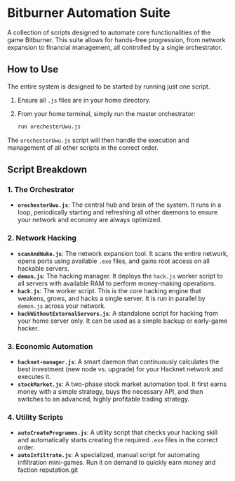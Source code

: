 # Bitburner Automation Suite

A collection of scripts designed to automate core functionalities of the game Bitburner. This suite allows for hands-free progression, from network expansion to financial management, all controlled by a single orchestrator.

## How to Use

The entire system is designed to be started by running just one script.

1.  Ensure all `.js` files are in your home directory.
2.  From your home terminal, simply run the master orchestrator:

    ```sh
    run orechesterUwu.js
    ```

The `orechesterUwu.js` script will then handle the execution and management of all other scripts in the correct order.

## Script Breakdown

### 1. The Orchestrator
- **`orechesterUwu.js`**: The central hub and brain of the system. It runs in a loop, periodically starting and refreshing all other daemons to ensure your network and economy are always optimized.

### 2. Network Hacking
- **`scanAndNuke.js`**: The network expansion tool. It scans the entire network, opens ports using available `.exe` files, and gains root access on all hackable servers.
- **`demon.js`**: The hacking manager. It deploys the `hack.js` worker script to all servers with available RAM to perform money-making operations.
- **`hack.js`**: The worker script. This is the core hacking engine that weakens, grows, and hacks a single server. It is run in parallel by `demon.js` across your network.
- **`hackWithoutExternalServers.js`**: A standalone script for hacking from your home server only. It can be used as a simple backup or early-game hacker.

### 3. Economic Automation
- **`hacknet-manager.js`**: A smart daemon that continuously calculates the best investment (new node vs. upgrade) for your Hacknet network and executes it.
- **`stockMarket.js`**: A two-phase stock market automation tool. It first earns money with a simple strategy, buys the necessary API, and then switches to an advanced, highly profitable trading strategy.

### 4. Utility Scripts
- **`autoCreateProgramms.js`**: A utility script that checks your hacking skill and automatically starts creating the required `.exe` files in the correct order.
- **`autoInfiltrate.js`**: A specialized, manual script for automating infiltration mini-games. Run it on demand to quickly earn money and faction reputation.git 